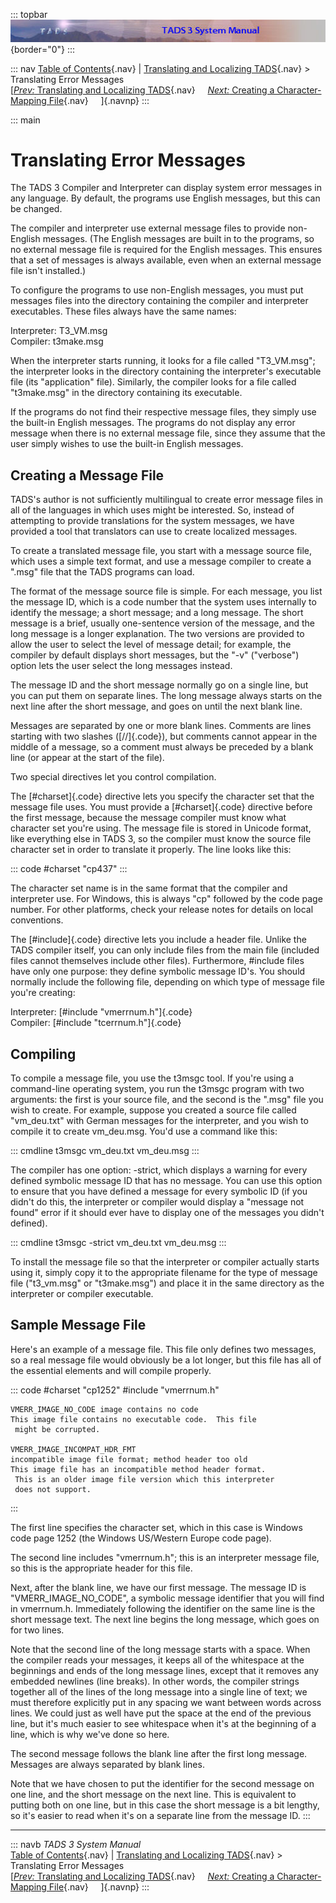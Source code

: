 ::: topbar
![](topbar.jpg){border="0"}
:::

::: nav
[Table of Contents](toc.htm){.nav} \| [Translating and Localizing
TADS](local.htm){.nav} \> Translating Error Messages\
[[*Prev:* Translating and Localizing TADS](local.htm){.nav}     [*Next:*
Creating a Character-Mapping File](cmap.htm){.nav}     ]{.navnp}
:::

::: main
# Translating Error Messages

The TADS 3 Compiler and Interpreter can display system error messages in
any language. By default, the programs use English messages, but this
can be changed.

The compiler and interpreter use external message files to provide
non-English messages. (The English messages are built in to the
programs, so no external message file is required for the English
messages. This ensures that a set of messages is always available, even
when an external message file isn\'t installed.)

To configure the programs to use non-English messages, you must put
messages files into the directory containing the compiler and
interpreter executables. These files always have the same names:

Interpreter: T3_VM.msg\
Compiler: t3make.msg

When the interpreter starts running, it looks for a file called
\"T3_VM.msg\"; the interpreter looks in the directory containing the
interpreter\'s executable file (its \"application\" file). Similarly,
the compiler looks for a file called \"t3make.msg\" in the directory
containing its executable.

If the programs do not find their respective message files, they simply
use the built-in English messages. The programs do not display any error
message when there is no external message file, since they assume that
the user simply wishes to use the built-in English messages.

## Creating a Message File

TADS\'s author is not sufficiently multilingual to create error message
files in all of the languages in which uses might be interested. So,
instead of attempting to provide translations for the system messages,
we have provided a tool that translators can use to create localized
messages.

To create a translated message file, you start with a message source
file, which uses a simple text format, and use a message compiler to
create a \".msg\" file that the TADS programs can load.

The format of the message source file is simple. For each message, you
list the message ID, which is a code number that the system uses
internally to identify the message; a short message; and a long message.
The short message is a brief, usually one-sentence version of the
message, and the long message is a longer explanation. The two versions
are provided to allow the user to select the level of message detail;
for example, the compiler by default displays short messages, but the
\"-v\" (\"verbose\") option lets the user select the long messages
instead.

The message ID and the short message normally go on a single line, but
you can put them on separate lines. The long message always starts on
the next line after the short message, and goes on until the next blank
line.

Messages are separated by one or more blank lines. Comments are lines
starting with two slashes ([//]{.code}), but comments cannot appear in
the middle of a message, so a comment must always be preceded by a blank
line (or appear at the start of the file).

Two special directives let you control compilation.

The [#charset]{.code} directive lets you specify the character set that
the message file uses. You must provide a [#charset]{.code} directive
before the first message, because the message compiler must know what
character set you\'re using. The message file is stored in Unicode
format, like everything else in TADS 3, so the compiler must know the
source file character set in order to translate it properly. The line
looks like this:

::: code
    #charset "cp437"
:::

The character set name is in the same format that the compiler and
interpreter use. For Windows, this is always \"cp\" followed by the code
page number. For other platforms, check your release notes for details
on local conventions.

The [#include]{.code} directive lets you include a header file. Unlike
the TADS compiler itself, you can only include files from the main file
(included files cannot themselves include other files). Furthermore,
#include files have only one purpose: they define symbolic message
ID\'s. You should normally include the following file, depending on
which type of message file you\'re creating:

Interpreter: [#include \"vmerrnum.h\"]{.code}\
Compiler: [#include \"tcerrnum.h\"]{.code}

## Compiling

To compile a message file, you use the t3msgc tool. If you\'re using a
command-line operating system, you run the t3msgc program with two
arguments: the first is your source file, and the second is the \".msg\"
file you wish to create. For example, suppose you created a source file
called \"vm_deu.txt\" with German messages for the interpreter, and you
wish to compile it to create vm_deu.msg. You\'d use a command like this:

::: cmdline
    t3msgc vm_deu.txt vm_deu.msg
:::

The compiler has one option: -strict, which displays a warning for every
defined symbolic message ID that has no message. You can use this option
to ensure that you have defined a message for every symbolic ID (if you
didn\'t do this, the interpreter or compiler would display a \"message
not found\" error if it should ever have to display one of the messages
you didn\'t defined).

::: cmdline
    t3msgc -strict vm_deu.txt vm_deu.msg
:::

To install the message file so that the interpreter or compiler actually
starts using it, simply copy it to the appropriate filename for the type
of message file (\"t3_vm.msg\" or \"t3make.msg\") and place it in the
same directory as the interpreter or compiler executable.

## Sample Message File

Here\'s an example of a message file. This file only defines two
messages, so a real message file would obviously be a lot longer, but
this file has all of the essential elements and will compile properly.

::: code
    #charset "cp1252"
    #include "vmerrnum.h"

    VMERR_IMAGE_NO_CODE image contains no code
    This image file contains no executable code.  This file
     might be corrupted.

    VMERR_IMAGE_INCOMPAT_HDR_FMT 
    incompatible image file format; method header too old
    This image file has an incompatible method header format.
     This is an older image file version which this interpreter
     does not support.
:::

The first line specifies the character set, which in this case is
Windows code page 1252 (the Windows US/Western Europe code page).

The second line includes \"vmerrnum.h\"; this is an interpreter message
file, so this is the appropriate header for this file.

Next, after the blank line, we have our first message. The message ID is
\"VMERR_IMAGE_NO_CODE\", a symbolic message identifier that you will
find in vmerrnum.h. Immediately following the identifier on the same
line is the short message text. The next line begins the long message,
which goes on for two lines.

Note that the second line of the long message starts with a space. When
the compiler reads your messages, it keeps all of the whitespace at the
beginnings and ends of the long message lines, except that it removes
any embedded newlines (line breaks). In other words, the compiler
strings together all of the lines of the long message into a single line
of text; we must therefore explicitly put in any spacing we want between
words across lines. We could just as well have put the space at the end
of the previous line, but it\'s much easier to see whitespace when it\'s
at the beginning of a line, which is why we\'ve done so here.

The second message follows the blank line after the first long message.
Messages are always separated by blank lines.

Note that we have chosen to put the identifier for the second message on
one line, and the short message on the next line. This is equivalent to
putting both on one line, but in this case the short message is a bit
lengthy, so it\'s easier to read when it\'s on a separate line from the
message ID.
:::

------------------------------------------------------------------------

::: navb
*TADS 3 System Manual*\
[Table of Contents](toc.htm){.nav} \| [Translating and Localizing
TADS](local.htm){.nav} \> Translating Error Messages\
[[*Prev:* Translating and Localizing TADS](local.htm){.nav}     [*Next:*
Creating a Character-Mapping File](cmap.htm){.nav}     ]{.navnp}
:::

